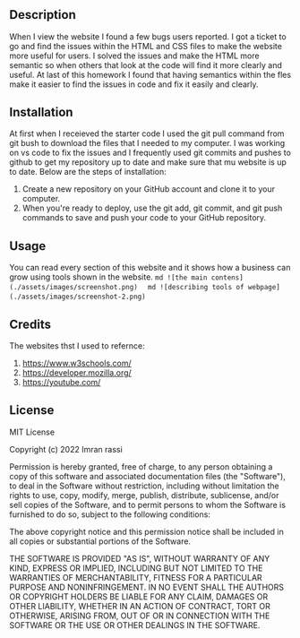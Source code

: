 # <Challenge-1>

## Description

When I view the website I found a few bugs users reported. I got a ticket to go and find the issues within the HTML and CSS files to make the website more useful for users. I solved the issues and make the HTML more semantic so when others that look at the code will find it more clearly and useful. At last of this homework I found that having semantics within the fles make it easier to find the issues in code and fix it easily and clearly.

## Installation

At first when I receieved the starter code I used the git pull command from git bush to download the files that I needed to my computer. I was working on vs code to fix the issues and I frequently used git commits and pushes to github to get my repository up to date and make sure that mu website is up to date. Below are the steps of installation:

1. Create a new repository on your GitHub account and clone it to your computer.
2. When you're ready to deploy, use the git add, git commit, and git push commands to save and push your code to your GitHub repository.

## Usage

You can read every section of this website and it shows how a business can grow using tools shown in the website.
    ```md
    ![the main contens](./assets/images/screenshot.png) 
    ```
    ```md
    ![describing tools of webpage](./assets/images/screenshot-2.png)
    ```

## Credits

The websites thst I used to refernce:
1. https://www.w3schools.com/
2. https://developer.mozilla.org/
3. https://youtube.com/

## License

MIT License

Copyright (c) 2022 Imran rassi

Permission is hereby granted, free of charge, to any person obtaining a copy
of this software and associated documentation files (the "Software"), to deal
in the Software without restriction, including without limitation the rights
to use, copy, modify, merge, publish, distribute, sublicense, and/or sell
copies of the Software, and to permit persons to whom the Software is
furnished to do so, subject to the following conditions:

The above copyright notice and this permission notice shall be included in all
copies or substantial portions of the Software.

THE SOFTWARE IS PROVIDED "AS IS", WITHOUT WARRANTY OF ANY KIND, EXPRESS OR
IMPLIED, INCLUDING BUT NOT LIMITED TO THE WARRANTIES OF MERCHANTABILITY,
FITNESS FOR A PARTICULAR PURPOSE AND NONINFRINGEMENT. IN NO EVENT SHALL THE
AUTHORS OR COPYRIGHT HOLDERS BE LIABLE FOR ANY CLAIM, DAMAGES OR OTHER
LIABILITY, WHETHER IN AN ACTION OF CONTRACT, TORT OR OTHERWISE, ARISING FROM,
OUT OF OR IN CONNECTION WITH THE SOFTWARE OR THE USE OR OTHER DEALINGS IN THE
SOFTWARE.